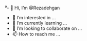 ⁹- 👋 Hi, I’m @Rezadehgan
- 👀 I’m interested in ...
- 🌱 I’m currently learning ...
- 💞️ I’m looking to collaborate on ...
- 📫 How to reach me ...

<!---
Rezadehgan/Rezadehgan is a ✨ special ✨ repository because its `README.md` (this file) appears on your GitHub profile.
You can click the Preview link to take a look at your changes.
--->

